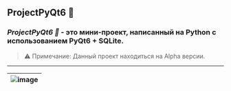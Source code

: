 ## ProjectPyQt6 🎈
### ***ProjectPyQt6 🎈*** - это мини-проект, написанный на Python с использованием PyQt6 + SQLite.
> ⚠ Примечание: Данный проект находиться на Alpha версии.
___
| ![image](https://github.com/RodionMatytsin/ProjectPyQt6/assets/166323460/cd64421c-3fc7-4b84-b618-96a70cb19ea2, "ProjectPyQt6 🎈") |
| --- |
